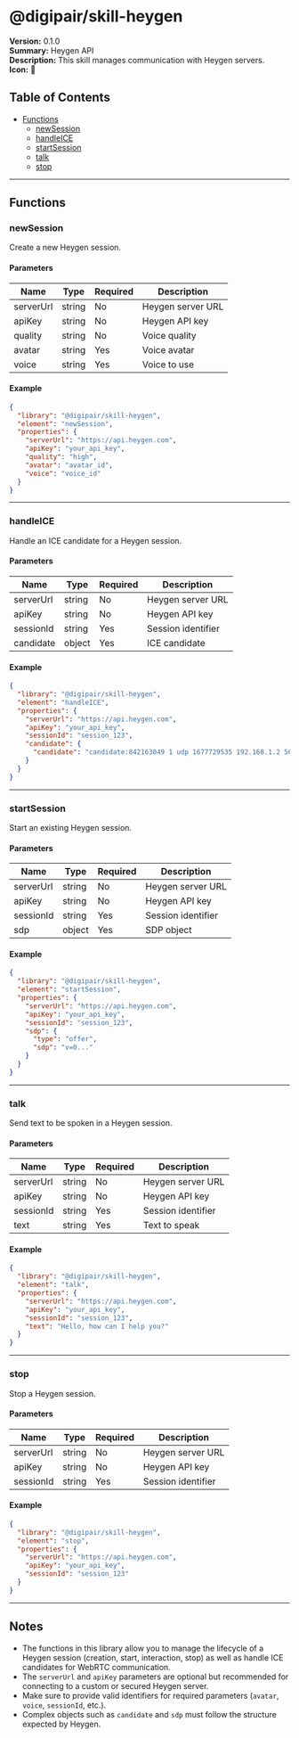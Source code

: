 # @digipair/skill-heygen

**Version:** 0.1.0  
**Summary:** Heygen API  
**Description:** This skill manages communication with Heygen servers.  
**Icon:** 🔗

## Table of Contents

- [Functions](#functions)
  - [newSession](#newsession)
  - [handleICE](#handleice)
  - [startSession](#startsession)
  - [talk](#talk)
  - [stop](#stop)

---

## Functions

### newSession

Create a new Heygen session.

#### Parameters

| Name      | Type   | Required | Description       |
| --------- | ------ | -------- | ----------------- |
| serverUrl | string | No       | Heygen server URL |
| apiKey    | string | No       | Heygen API key    |
| quality   | string | No       | Voice quality     |
| avatar    | string | Yes      | Voice avatar      |
| voice     | string | Yes      | Voice to use      |

#### Example

```json
{
  "library": "@digipair/skill-heygen",
  "element": "newSession",
  "properties": {
    "serverUrl": "https://api.heygen.com",
    "apiKey": "your_api_key",
    "quality": "high",
    "avatar": "avatar_id",
    "voice": "voice_id"
  }
}
```

---

### handleICE

Handle an ICE candidate for a Heygen session.

#### Parameters

| Name      | Type   | Required | Description        |
| --------- | ------ | -------- | ------------------ |
| serverUrl | string | No       | Heygen server URL  |
| apiKey    | string | No       | Heygen API key     |
| sessionId | string | Yes      | Session identifier |
| candidate | object | Yes      | ICE candidate      |

#### Example

```json
{
  "library": "@digipair/skill-heygen",
  "element": "handleICE",
  "properties": {
    "serverUrl": "https://api.heygen.com",
    "apiKey": "your_api_key",
    "sessionId": "session_123",
    "candidate": {
      "candidate": "candidate:842163049 1 udp 1677729535 192.168.1.2 56143 typ srflx raddr 0.0.0.0 rport 0"
    }
  }
}
```

---

### startSession

Start an existing Heygen session.

#### Parameters

| Name      | Type   | Required | Description        |
| --------- | ------ | -------- | ------------------ |
| serverUrl | string | No       | Heygen server URL  |
| apiKey    | string | No       | Heygen API key     |
| sessionId | string | Yes      | Session identifier |
| sdp       | object | Yes      | SDP object         |

#### Example

```json
{
  "library": "@digipair/skill-heygen",
  "element": "startSession",
  "properties": {
    "serverUrl": "https://api.heygen.com",
    "apiKey": "your_api_key",
    "sessionId": "session_123",
    "sdp": {
      "type": "offer",
      "sdp": "v=0..."
    }
  }
}
```

---

### talk

Send text to be spoken in a Heygen session.

#### Parameters

| Name      | Type   | Required | Description        |
| --------- | ------ | -------- | ------------------ |
| serverUrl | string | No       | Heygen server URL  |
| apiKey    | string | No       | Heygen API key     |
| sessionId | string | Yes      | Session identifier |
| text      | string | Yes      | Text to speak      |

#### Example

```json
{
  "library": "@digipair/skill-heygen",
  "element": "talk",
  "properties": {
    "serverUrl": "https://api.heygen.com",
    "apiKey": "your_api_key",
    "sessionId": "session_123",
    "text": "Hello, how can I help you?"
  }
}
```

---

### stop

Stop a Heygen session.

#### Parameters

| Name      | Type   | Required | Description        |
| --------- | ------ | -------- | ------------------ |
| serverUrl | string | No       | Heygen server URL  |
| apiKey    | string | No       | Heygen API key     |
| sessionId | string | Yes      | Session identifier |

#### Example

```json
{
  "library": "@digipair/skill-heygen",
  "element": "stop",
  "properties": {
    "serverUrl": "https://api.heygen.com",
    "apiKey": "your_api_key",
    "sessionId": "session_123"
  }
}
```

---

## Notes

- The functions in this library allow you to manage the lifecycle of a Heygen session (creation, start, interaction, stop) as well as handle ICE candidates for WebRTC communication.
- The `serverUrl` and `apiKey` parameters are optional but recommended for connecting to a custom or secured Heygen server.
- Make sure to provide valid identifiers for required parameters (`avatar`, `voice`, `sessionId`, etc.).
- Complex objects such as `candidate` and `sdp` must follow the structure expected by Heygen.
